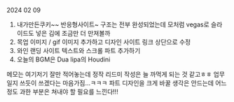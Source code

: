 
2024 02 09

1. 내가만든쿠키~~ 반응형사이트~ 구조는 전부 완성되었는데 모처럼 vegas로 슬라이드도 넣은 김에 조금만 더 만져볼까
2. 목업 이미지 / gif 이미지 추가하고 디자인 사이트 링크 상단으로 수정
3. 와인 랜딩 사이트 텍스트와 스크롤 파트 추가하기
4. 오늘의 BGM은 Dua lipa의 Houdini

메모는 여기저기 잘만 적어놓는데 정작 리드미 작성은 늘 까먹게 되는 것 같고ㅎㅎ
업무일지 쓰듯이 쓰겠다는 마음가짐...ㅋㅋㅋ
파트 디자인을 크게 바꿀 생각은 안드는데 어느정도 과한 부분은 쳐내야 할 필요를 느낀다!!!